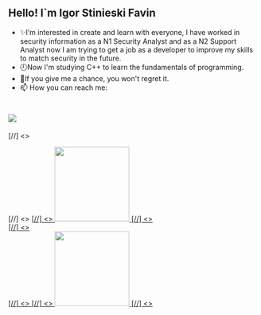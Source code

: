 ## Hello! I`m Igor Stinieski Favin

- ✨I’m interested in create and learn with everyone, I have worked in security information as a N1 Security Analyst and as a N2 Support Analyst now I am trying to get a job as a developer to improve my skills to match security in the future.
- 🕘Now I'm studying C++ to learn the fundamentals of programming.
- 🎯If you give me a chance, you won't regret it.
- 📫 How you can reach me: 
# <a href="https://www.linkedin.com/in/igor-stinieski-favin-423829147/" target="_blank"><img src="https://img.shields.io/badge/-LinkedIn-%230077B5?style=for-the-badge&logo=linkedin&logoColor=white" target="_blank"></a>
[//] <> <div align="left">
  [//] <> <a href="https://github.com/igorfavin">
  [//] <> <img height="150em" src="https://github-readme-stats.vercel.app/api/top-langs/?username=igorfavin&layout=compact&show_icons=true&theme=radical)](https://github.com/anuraghazra/github-readme-stats)"/>
[//] <> </div>
[//] <> <div align="left">
  [//] <> <a href="https://github.com/igorfavin">
  [//] <> <img height="150em" src="https://igorfavin-git-main-igorfavin.vercel.app/?username=igorfavin&show_icons=true&theme=radical"/>
[//] <> </div> 
